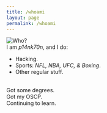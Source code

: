 ```yaml
---
title: /whoami
layout: page
permalink: /whoami
---
```

![Who?](https://media.giphy.com/media/3o6wO5dRdAgl5pAtTG/giphy.gif) 
<br>
I am *p14nk70n*, and I do:
* Hacking.
* Sports: *NFL, NBA, UFC, & Boxing*.
* Other regular stuff.
<br>
Got some degrees. 
<br>
Got my OSCP.
<br>
Continuing to learn.

